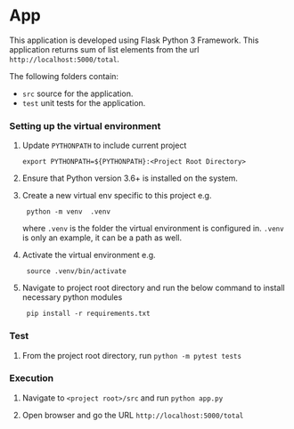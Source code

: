 # App

This application is developed using Flask Python 3 Framework. This application returns sum of list elements from the url `http://localhost:5000/total`.

The following folders contain: 
 - `src` source for the application.
 - `test` unit tests for the application.   


### Setting up the virtual environment

1. Update `PYTHONPATH` to include current project

       export PYTHONPATH=${PYTHONPATH}:<Project Root Directory>

2. Ensure that Python version 3.6+ is installed on the system.

3. Create a new virtual env specific to this project e.g.

        python -m venv  .venv

   where `.venv` is the folder the virtual environment is configured in.  `.venv` is only an example, it can be a path as well.

4. Activate the virtual environment e.g.

        source .venv/bin/activate

5. Navigate to project root directory and run the below command to install necessary python modules

        pip install -r requirements.txt
        
### Test

1) From the project root directory, run `python -m pytest tests`

### Execution

1) Navigate to `<project root>/src` and run `python app.py`

2) Open browser and go the URL `http://localhost:5000/total`